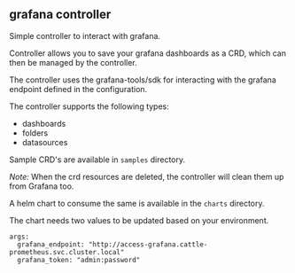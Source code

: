## grafana controller

Simple controller to interact with grafana.

Controller allows you to save your grafana dashboards as a CRD, which can then be managed by the controller.

The controller uses the grafana-tools/sdk for interacting with the grafana endpoint defined in the configuration.

The controller supports the following types:

* dashboards
* folders
* datasources

Sample CRD's are available in `samples` directory.

_Note:_ When the crd resources are deleted, the controller will clean them up from Grafana too.


A helm chart to consume the same is available in the `charts` directory.

The chart needs two values to be updated based on your environment.

```cassandraql
args:
  grafana_endpoint: "http://access-grafana.cattle-prometheus.svc.cluster.local"
  grafana_token: "admin:password"
```
